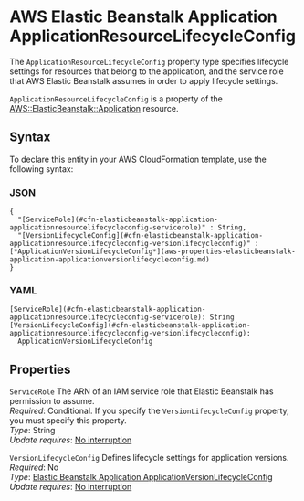 # AWS Elastic Beanstalk Application ApplicationResourceLifecycleConfig<a name="aws-properties-elasticbeanstalk-application-applicationresourcelifecycleconfig"></a>

<a name="aws-properties-elasticbeanstalk-application-applicationresourcelifecycleconfig-description"></a>The `ApplicationResourceLifecycleConfig` property type specifies lifecycle settings for resources that belong to the application, and the service role that AWS Elastic Beanstalk assumes in order to apply lifecycle settings\.

<a name="aws-properties-elasticbeanstalk-application-applicationresourcelifecycleconfig-inheritance"></a> `ApplicationResourceLifecycleConfig` is a property of the [AWS::ElasticBeanstalk::Application](aws-properties-beanstalk.md) resource\. 

## Syntax<a name="aws-properties-elasticbeanstalk-application-applicationresourcelifecycleconfig-syntax"></a>

To declare this entity in your AWS CloudFormation template, use the following syntax:

### JSON<a name="aws-properties-elasticbeanstalk-application-applicationresourcelifecycleconfig-syntax.json"></a>

```
{
  "[ServiceRole](#cfn-elasticbeanstalk-application-applicationresourcelifecycleconfig-servicerole)" : String,
  "[VersionLifecycleConfig](#cfn-elasticbeanstalk-application-applicationresourcelifecycleconfig-versionlifecycleconfig)" : [*ApplicationVersionLifecycleConfig*](aws-properties-elasticbeanstalk-application-applicationversionlifecycleconfig.md)
}
```

### YAML<a name="aws-properties-elasticbeanstalk-application-applicationresourcelifecycleconfig-syntax.yaml"></a>

```
[ServiceRole](#cfn-elasticbeanstalk-application-applicationresourcelifecycleconfig-servicerole): String
[VersionLifecycleConfig](#cfn-elasticbeanstalk-application-applicationresourcelifecycleconfig-versionlifecycleconfig):
  ApplicationVersionLifecycleConfig
```

## Properties<a name="aws-properties-elasticbeanstalk-application-applicationresourcelifecycleconfig-properties"></a>

`ServiceRole`  <a name="cfn-elasticbeanstalk-application-applicationresourcelifecycleconfig-servicerole"></a>
The ARN of an IAM service role that Elastic Beanstalk has permission to assume\.  
 *Required*: Conditional\. If you specify the `VersionLifecycleConfig` property, you must specify this property\.  
 *Type*: String  
 *Update requires*: [No interruption](using-cfn-updating-stacks-update-behaviors.md#update-no-interrupt) 

`VersionLifecycleConfig`  <a name="cfn-elasticbeanstalk-application-applicationresourcelifecycleconfig-versionlifecycleconfig"></a>
Defines lifecycle settings for application versions\.  
 *Required*: No  
 *Type*: [Elastic Beanstalk Application ApplicationVersionLifecycleConfig](aws-properties-elasticbeanstalk-application-applicationversionlifecycleconfig.md)  
 *Update requires*: [No interruption](using-cfn-updating-stacks-update-behaviors.md#update-no-interrupt) 